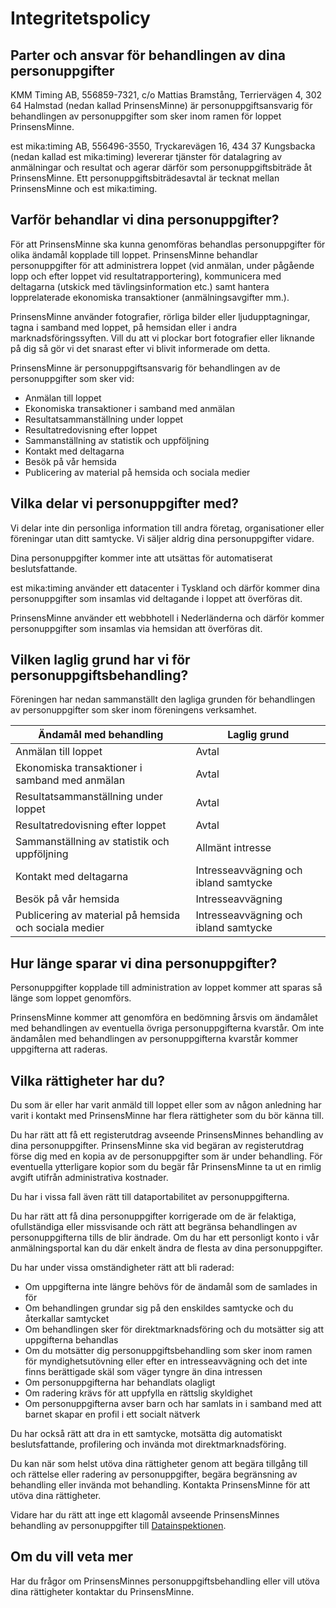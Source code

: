 Integritetspolicy
=================

Parter och ansvar för behandlingen av dina personuppgifter
----------------------------------------------------------
KMM Timing AB, 556859-7321, c/o Mattias Bramstång, Terriervägen 4, 302 64 Halmstad (nedan kallad PrinsensMinne) är personuppgiftsansvarig för behandlingen av personuppgifter som sker inom ramen för loppet PrinsensMinne.

est mika:timing AB, 556496-3550, Tryckarevägen 16, 434 37 Kungsbacka  (nedan kallad est mika:timing) levererar tjänster för datalagring av anmälningar och resultat och agerar därför som personuppgiftsbiträde åt PrinsensMinne. Ett personuppgiftsbiträdesavtal är tecknat mellan PrinsensMinne och est mika:timing.

Varför behandlar vi dina personuppgifter?
-----------------------------------------

För att PrinsensMinne ska kunna genomföras behandlas personuppgifter för olika ändamål kopplade till loppet.
PrinsensMinne behandlar personuppgifter för att administrera loppet (vid anmälan, under pågående lopp och efter loppet vid resultatrapportering), kommunicera med deltagarna (utskick med tävlingsinformation etc.) samt hantera lopprelaterade ekonomiska transaktioner (anmälningsavgifter mm.).

PrinsensMinne använder fotografier, rörliga bilder eller ljudupptagningar, tagna i samband med loppet, på hemsidan eller i andra marknadsföringssyften. Vill du att vi plockar bort fotografier eller liknande på dig så gör vi det snarast efter vi blivit informerade om detta.

PrinsensMinne är personuppgiftsansvarig för behandlingen av de personuppgifter som sker vid:
* Anmälan till loppet
* Ekonomiska transaktioner i samband med anmälan
*	Resultatsammanställning under loppet
*	Resultatredovisning efter loppet
*	Sammanställning av statistik och uppföljning
*	Kontakt med deltagarna
*	Besök på vår hemsida
*	Publicering av material på hemsida och sociala medier

Vilka delar vi personuppgifter med?
-----------------------------------

Vi delar inte din personliga information till andra företag, organisationer eller föreningar utan ditt samtycke. Vi säljer aldrig dina personuppgifter vidare.

Dina personuppgifter kommer inte att utsättas för automatiserat beslutsfattande.

est mika:timing använder ett datacenter i Tyskland och därför kommer dina personuppgifter som insamlas vid deltagande i loppet att överföras dit.

PrinsensMinne använder ett webbhotell i Nederländerna och därför kommer personuppgifter som insamlas via hemsidan att överföras dit.

Vilken laglig grund har vi för personuppgiftsbehandling?
--------------------------------------------------------

Föreningen har nedan sammanställt den lagliga grunden för behandlingen av personuppgifter som sker inom föreningens verksamhet.

| Ändamål med behandling                                | Laglig grund                          |
| ----------------------------------------------------- | ------------------------------------- |
| Anmälan till loppet                                   | Avtal                                 |
| Ekonomiska transaktioner i samband med anmälan        | Avtal                                 |
| Resultatsammanställning under loppet                  | Avtal                                 |
| Resultatredovisning efter loppet                      | Avtal                                 |
| Sammanställning av statistik och uppföljning          | Allmänt intresse                      |
| Kontakt med deltagarna                                | Intresseavvägning och ibland samtycke |
| Besök på vår hemsida                                  | Intresseavvägning                     |
| Publicering av material på hemsida och sociala medier | Intresseavvägning och ibland samtycke |

Hur länge sparar vi dina personuppgifter?
-----------------------------------------

Personuppgifter kopplade till administration av loppet kommer att sparas så länge som loppet genomförs. 

PrinsensMinne kommer att genomföra en bedömning årsvis om ändamålet med behandlingen av eventuella övriga personuppgifterna kvarstår. Om inte ändamålen med behandlingen av personuppgifterna kvarstår kommer uppgifterna att raderas.
 
Vilka rättigheter har du?
-------------------------

Du som är eller har varit anmäld till loppet eller som av någon anledning har varit i kontakt med PrinsensMinne har flera rättigheter som du bör känna till.

Du har rätt att få ett registerutdrag avseende PrinsensMinnes behandling av dina personuppgifter. PrinsensMinne ska vid begäran av registerutdrag förse dig med en kopia av de personuppgifter som är under behandling. För eventuella ytterligare kopior som du begär får PrinsensMinne ta ut en rimlig avgift utifrån administrativa kostnader. 

Du har i vissa fall även rätt till dataportabilitet av personuppgifterna.

Du har rätt att få dina personuppgifter korrigerade om de är felaktiga, ofullständiga eller missvisande och rätt att begränsa behandlingen av personuppgifterna tills de blir ändrade. Om du har ett personligt konto i vår anmälningsportal kan du där enkelt ändra de flesta av dina personuppgifter.

Du har under vissa omständigheter rätt att bli raderad:
*	Om uppgifterna inte längre behövs för de ändamål som de samlades in för
*	Om behandlingen grundar sig på den enskildes samtycke och du återkallar samtycket
*	Om behandlingen sker för direktmarknadsföring och du motsätter sig att uppgifterna behandlas
*	Om du motsätter dig personuppgiftsbehandling som sker inom ramen för myndighetsutövning eller efter en intresseavvägning och det inte finns berättigade skäl som väger tyngre än dina intressen
*	Om personuppgifterna har behandlats olagligt
*	Om radering krävs för att uppfylla en rättslig skyldighet
*	Om personuppgifterna avser barn och har samlats in i samband med att barnet skapar en profil i ett socialt nätverk

Du har också rätt att dra in ett samtycke, motsätta dig automatiskt beslutsfattande, profilering och invända mot direktmarknadsföring.

Du kan när som helst utöva dina rättigheter genom att begära tillgång till och rättelse eller radering av personuppgifter, begära begränsning av behandling eller invända mot behandling. Kontakta PrinsensMinne för att utöva dina rättigheter.

Vidare har du rätt att inge ett klagomål avseende PrinsensMinnes behandling av personuppgifter till [Datainspektionen](https://www.datainspektionen.se/). 

Om du vill veta mer
-------------------
Har du frågor om PrinsensMinnes personuppgiftsbehandling eller vill utöva dina rättigheter kontaktar du PrinsensMinne.
